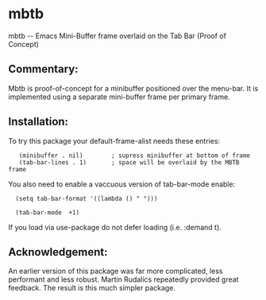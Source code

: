 # mbtb

mbtb -- Emacs Mini-Buffer frame overlaid on the Tab Bar (Proof of Concept)

## Commentary:

Mbtb is proof-of-concept for a minibuffer positioned over the menu-bar.
It is implemented using a separate mini-buffer frame per primary frame.

## Installation:

To try this package your default-frame-alist needs these entries:
```
   (minibuffer . nil)        ; supress minibuffer at bottom of frame
   (tab-bar-lines . 1)       ; space will be overlaid by the MBTB frame
```

You also need to enable a vaccuous version of tab-bar-mode enable:
```
  (setq tab-bar-format '((lambda () " ")))

  (tab-bar-mode  +1)
```

If you load via use-package do not defer loading (i.e. :demand t).

## Acknowledgement:

An earlier version of this package was far more complicated, less
performant and less robust.  Martin Rudalics repeatedly provided
great feedback.  The result is this much simpler package.
